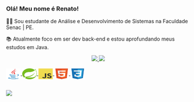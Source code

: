 ### Olá! Meu nome é Renato!
🧑‍💻 Sou estudante de Análise e Desenvolvimento de Sistemas na Faculdade Senac | PE.

📚 Atualmente foco em ser dev back-end e estou aprofundando meus estudos em Java.

<div align="center">
  <a href="https://github.com/renatofariass">
  <img height="180em" src="https://github-readme-stats.vercel.app/api?username=renatofariass&show_icons=true&theme=cobalt&include_all_commits=true&count_private=true"/>
  <img height="180em" src="https://github-readme-stats.vercel.app/api/top-langs/?username=renatofariass&layout=compact&langs_count=7&theme=cobalt"/>
</div>

<div style = "display: inline_block"><br/>
  <img align="center" alt="Java" height="30" width="40" src="https://raw.githubusercontent.com/devicons/devicon/master/icons/java/java-original.svg">
  <img align="center" alt="Spring" height="30" width="40" src="https://raw.githubusercontent.com/devicons/devicon/master/icons/spring/spring-original.svg">
  <img align="center" alt="JavaScript" height="30" width="40" src="https://raw.githubusercontent.com/devicons/devicon/master/icons/javascript/javascript-original.svg">
  <img align="center" alt="HTML5" height="30" width="40" src="https://raw.githubusercontent.com/devicons/devicon/master/icons/html5/html5-original.svg">
  <img align="center" alt="CSS3" height="30" width="40" src="https://raw.githubusercontent.com/devicons/devicon/master/icons/css3/css3-original.svg">
</div>

##


<a href="https://www.linkedin.com/in/renatofari4s/" target="_blank"><img src="https://img.shields.io/badge/-LinkedIn-%230077B5?style=for-the-badge&logo=linkedin&logocolor=white" target="_blank"></a>

